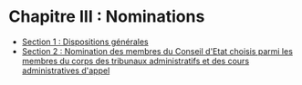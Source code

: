 # Chapitre III : Nominations

- [Section 1 : Dispositions générales](section-1)
- [Section 2 : Nomination des membres du Conseil d'Etat choisis parmi les membres du corps des tribunaux administratifs et des cours administratives d'appel](section-2)
